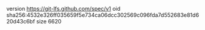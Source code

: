 version https://git-lfs.github.com/spec/v1
oid sha256:4532e326ff035659f5e734ca06dcc302569c096fda7d552683e81d620d43c6bf
size 6620

